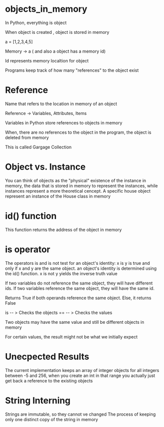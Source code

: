 # objects_in_memory

In Python, everything is object

When object is created , object is stored in memory

a = [1,2,3,4,5]

Memory -> a ( and also a object has a memory id)

Id represents memory localtion for object

Programs keep track of how many "references" to the object exist

# Reference 

Name that refers to the location in memory of an object

Reference -> Variables, Attributes, Items

Variables in Python store references to objects in memory

When, there are no references to the object in the program, the object is deleted from memory

This is called Gargage Collection

# Object vs. Instance

You can think of objects as the "physical" existence of the instance in memory, the data that is stored in memory
to represent the instances, while instances represent a more theoretical cencept. A specific house object represent an instance of the House class in memory

# id() function

This function returns the address of the object in memory

# is operator

The operators is and is not test for an object's identity: x is y is true and only if x and y are the same object.
an object's identity is determined using the id() function. x is not y yields the inverse truth value

If two variables do not reference the same object, they will have different ids.
If two variables reference the same object, they will have the same id.

Returns True if both operands reference the same object. Else, it returns False

is -- > Checks the objects
== -- > Checks the values

Two objects may have the same value and still be different objects in memory

For certain values, the result might not be what we initially expect

# Unecpected Results

The current implementation keeps an array of integer objects for all integers between -5 and 256, when you create an int in that range you actually just get back a reference to the existing objects

# String Interning

Strings are immutable, so they cannot ve changed
The process of keeping only one distinct copy of the string in memory